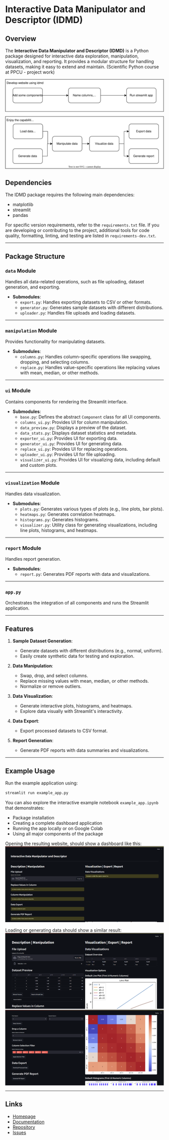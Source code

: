 # Interactive Data Manipulator and Descriptor (IDMD)
## Overview

The **Interactive Data Manipulator and Descriptor (IDMD)** is a Python package designed for interactive data exploration, manipulation, visualization, and reporting. It provides a modular structure for handling datasets, making it easy to extend and maintain. (Scientific Python course at PPCU - project work)

![idmd chart](images/idmd_chart.svg)

## Dependencies

The IDMD package requires the following main dependencies:
- matplotlib
- streamlit
- pandas

For specific version requirements, refer to the `requirements.txt` file. If you are developing or contributing to the project, additional tools for code quality, formatting, linting, and testing are listed in `requirements-dev.txt`.

---

## Package Structure

### `data` Module
Handles all data-related operations, such as file uploading, dataset generation, and exporting.

- **Submodules**:
  - `export.py`: Handles exporting datasets to CSV or other formats.
  - `generator.py`: Generates sample datasets with different distributions.
  - `uploader.py`: Handles file uploads and loading datasets.

---

### `manipulation` Module
Provides functionality for manipulating datasets.

- **Submodules**:
  - `columns.py`: Handles column-specific operations like swapping, dropping, and selecting columns.
  - `replace.py`: Handles value-specific operations like replacing values with mean, median, or other methods.

---

### `ui` Module
Contains components for rendering the Streamlit interface.

- **Submodules**:
  - `base.py`: Defines the abstract `Component` class for all UI components.
  - `columns_ui.py`: Provides UI for column manipulation.
  - `data_preview.py`: Displays a preview of the dataset.
  - `data_stats.py`: Displays dataset statistics and metadata.
  - `exporter_ui.py`: Provides UI for exporting data.
  - `generator_ui.py`: Provides UI for generating data.
  - `replace_ui.py`: Provides UI for replacing operations.
  - `uploader_ui.py`: Provides UI for file uploading.
  - `visualizer_ui.py`: Provides UI for visualizing data, including default and custom plots.

---

### `visualization` Module
Handles data visualization.

- **Submodules**:
  - `plots.py`: Generates various types of plots (e.g., line plots, bar plots).
  - `heatmaps.py`: Generates correlation heatmaps.
  - `histograms.py`: Generates histograms.
  - `visualizer.py`: Utility class for generating visualizations, including line plots, histograms, and heatmaps.

---

### `report` Module
Handles report generation.

- **Submodules**:
  - `report.py`: Generates PDF reports with data and visualizations.

---

### `app.py`
Orchestrates the integration of all components and runs the Streamlit application.

---

## Features

1. **Sample Dataset Generation**:
   - Generate datasets with different distributions (e.g., normal, uniform).
   - Easily create synthetic data for testing and exploration.

2. **Data Manipulation**:
   - Swap, drop, and select columns.
   - Replace missing values with mean, median, or other methods.
   - Normalize or remove outliers.

3. **Data Visualization**:
   - Generate interactive plots, histograms, and heatmaps.
   - Explore data visually with Streamlit's interactivity.

4. **Data Export**:
   - Export processed datasets to CSV format.

5. **Report Generation**:
   - Generate PDF reports with data summaries and visualizations.

---

## Example Usage

Run the example application using:

```bash
streamlit run example_app.py
```

You can also explore the interactive example notebook `example_app.ipynb` that demonstrates:
- Package installation
- Creating a complete dashboard application
- Running the app locally or on Google Colab
- Using all major components of the package

Opening the resulting website, should show a dashboard like this:
![Dashboard example without data](images/Dashboard_without_data.png)

Loading or generating data should show a similar result:
![Dashboard example with data 1](images/Dashboard_with_data_1.png)
![Dashboard example with data 2](images/Dashboard_with_data_2.png)

---

## Links

- [Homepage](https://github.com/CsongorLaczko/idmd)
- [Documentation](https://idmd.readthedocs.io)
- [Repository](https://github.com/CsongorLaczko/idmd.git)
- [Issues](https://github.com/CsongorLaczko/idmd/issues)